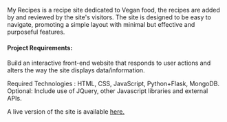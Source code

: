 My Recipes is a recipe site dedicated to Vegan food, the recipes are added by and reviewed by the site's visitors. The site is designed to be easy to navigate, promoting a simple layout with minimal but effective and purposeful features.

#### [](https://github.com/jamie120/ms3-eat-vegan-recipes#project-requirements)**Project Requirements:**

Build an interactive front-end website that responds to user actions and alters the way the site displays data/information.

Required Technologies : HTML, CSS, JavaScript, Python+Flask, MongoDB. Optional: Include use of JQuery, other Javascript libraries and external APIs.

A live version of the site is available  [here.](https://ms3-eat-vegan-recipes.herokuapp.com/)
<!--stackedit_data:
eyJoaXN0b3J5IjpbMTA5MTU0OTAyNV19
-->